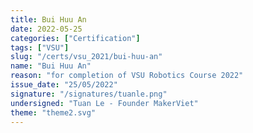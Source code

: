 ```yaml
---
title: Bui Huu An
date: 2022-05-25
categories: ["Certification"]
tags: ["VSU"]
slug: "/certs/vsu_2021/bui-huu-an"
name: "Bui Huu An"
reason: "for completion of VSU Robotics Course 2022"
issue_date: "25/05/2022"
signature: "/signatures/tuanle.png"
undersigned: "Tuan Le - Founder MakerViet"
theme: "theme2.svg"
---
```

